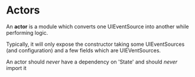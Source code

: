 Actors
======

An **actor** is a module which converts one UIEventSource into another while performing logic.

Typically, it will only expose the constructor taking some UIEventSources (and configuration) and a few fields which are UIEVentSources.

An actor should _never_ have a dependency on 'State' and should _never_ import it